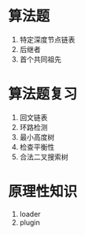 # 算法题
1. 特定深度节点链表
2. 后继者
3. 首个共同祖先
# 算法题复习
1. 回文链表
2. 环路检测
3. 最小高度树
4. 检查平衡性
5. 合法二叉搜索树
# 原理性知识
1. loader
2. plugin 